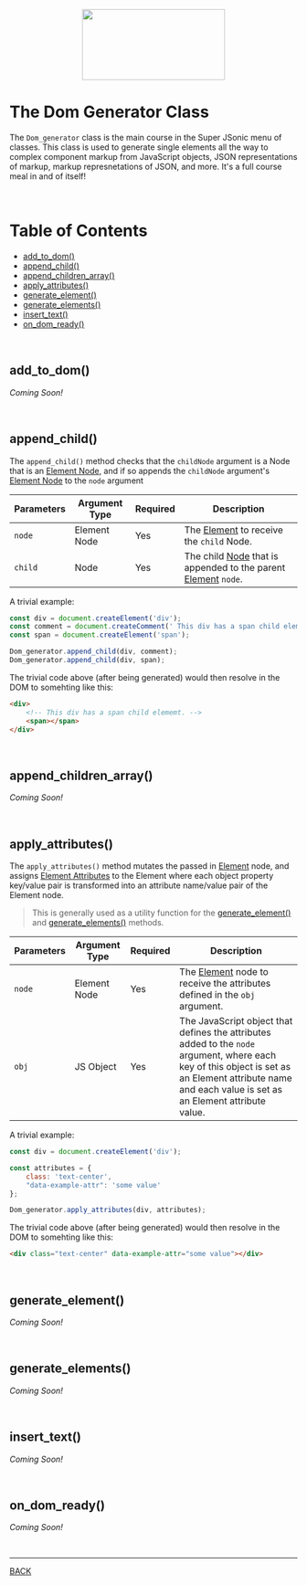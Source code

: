 <p align="center">
  <img width="250" height="124" src="https://user-images.githubusercontent.com/33532265/121102624-0ec55000-c7cc-11eb-8350-a0d59a2c0b46.png">
</p>



# The Dom Generator Class

The `Dom_generator` class is the main course in the Super JSonic menu of classes. This class is used to generate single elements all the way to complex component markup from JavaScript objects, JSON representations of markup, markup represnetations of JSON, and more. It's a full course meal in and of itself!

<br>



# Table of Contents

* [add_to_dom()](#add_to_dom)
* [append_child()](#append_child)
* [append_children_array()](#append_children_array)
* [apply_attributes()](#apply_attributes)
* [generate_element()](#generate_element)
* [generate_elements()](#generate_elements)
* [insert_text()](#insert_text)
* [on_dom_ready()](#on_dom_ready)

<br>



## add_to_dom()

_Coming Soon!_



<br>



## append_child()

The `append_child()` method checks that the `childNode` argument is a Node that is an [Element Node](https://developer.mozilla.org/en-US/docs/Web/API/Node/nodeType), and if so appends the `childNode` argument's [Element Node](https://developer.mozilla.org/en-US/docs/Web/API/Node/nodeType) to the `node` argument

| Parameters | Argument Type | Required | Description |
| ---------- | ------------- | -------- | ----------- |
| `node`     | Element Node  | Yes      | The [Element](https://developer.mozilla.org/en-US/docs/Web/API/Element) to receive the `child` Node. |
| `child`    | Node          | Yes      | The child [Node](https://developer.mozilla.org/en-US/docs/Web/API/Node) that is appended to the parent [Element](https://developer.mozilla.org/en-US/docs/Web/API/Element) `node`. |

A trivial example:

```javascript
const div = document.createElement('div');
const comment = document.createComment(' This div has a span child element. ');
const span = document.createElement('span');

Dom_generator.append_child(div, comment);
Dom_generator.append_child(div, span);
```

The trivial code above (after being generated) would then resolve in the DOM to somehting like this:

```html
<div>
    <!-- This div has a span child elememt. -->
    <span></span>
</div>
```



<br>



## append_children_array()

_Coming Soon!_



<br>



## apply_attributes()

The `apply_attributes()` method mutates the passed in [Element](https://developer.mozilla.org/en-US/docs/Web/API/Element) node, and assigns [Element Attributes](https://developer.mozilla.org/en-US/docs/Web/API/Element/attributes) to the Element where each object property key/value pair is transformed into an attribute name/value pair of the Element node.

> This is generally used as a utility function for the [generate_element()](#generate_element) and [generate_elements()](#generate_elements) methods.

| Parameters | Argument Type | Required | Description |
| ---------- | ------------- | -------- | ----------- |
| `node`     | Element Node  | Yes      | The [Element](https://developer.mozilla.org/en-US/docs/Web/API/Element) node to receive the attributes defined in the `obj` argument. |
| `obj`      | JS Object     | Yes      | The JavaScript object that defines the attributes added to the `node` argument, where each key of this object is set as an Element attribute name and each value is set as an Element attribute value. |

A trivial example:

```javascript
const div = document.createElement('div');

const attributes = {
    class: 'text-center',
    "data-example-attr": 'some value'
};

Dom_generator.apply_attributes(div, attributes);
```

The trivial code above (after being generated) would then resolve in the DOM to somehting like this:

```html
<div class="text-center" data-example-attr="some value"></div>
```



<br>



## generate_element()

_Coming Soon!_



<br>



## generate_elements()

_Coming Soon!_



<br>



## insert_text()

_Coming Soon!_



<br>



## on_dom_ready()

_Coming Soon!_



<br>

---


[BACK](../README.md)
